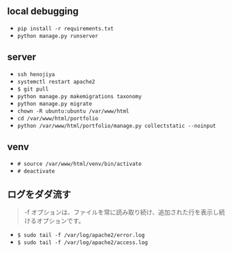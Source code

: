 ## local debugging
- `pip install -r requirements.txt`
- `python manage.py runserver`

## server
- `ssh henojiya`
- `systemctl restart apache2`
- `$ git pull`
- `python manage.py makemigrations taxonomy`
- `python manage.py migrate`
- `chown -R ubuntu:ubuntu /var/www/html`
- `cd /var/www/html/portfolio`
- `python /var/www/html/portfolio/manage.py collectstatic --noinput`

## venv
- `# source /var/www/html/venv/bin/activate`
- `# deactivate`

## ログをダダ流す
> -f オプションは、ファイルを常に読み取り続け、追加された行を表示し続けるオプションです。
- `$ sudo tail -f /var/log/apache2/error.log`
- `$ sudo tail -f /var/log/apache2/access.log`
